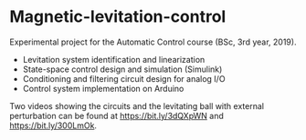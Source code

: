 # Magnetic-levitation-control

Experimental project for the Automatic Control course (BSc, 3rd year, 2019).
- Levitation system identification and linearization
- State-space control design and simulation (Simulink)
- Conditioning and filtering circuit design for analog I/O
- Control system implementation on Arduino

Two videos showing the circuits and the levitating ball with external perturbation can be found at https://bit.ly/3dQXpWN and https://bit.ly/300LmOk.
